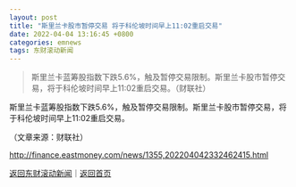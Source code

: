 ```yaml
---
layout: post
title: "斯里兰卡股市暂停交易 将于科伦坡时间早上11:02重启交易"
date: 2022-04-04 13:16:45 +0800
categories: emnews
tags: 东财滚动新闻
---
```

> 斯里兰卡蓝筹股指数下跌5.6%，触及暂停交易限制。斯里兰卡股市暂停交易，将于科伦坡时间早上11:02重启交易。（财联社）

<p>斯里兰卡蓝筹股指数下跌5.6%，触及暂停交易限制。斯里兰卡股市暂停交易，将于科伦坡时间早上11:02重启交易。</p><p class="em_media">（文章来源：财联社）</p>

<http://finance.eastmoney.com/news/1355,202204042332462415.html>

[返回东财滚动新闻](//finews.withounder.com/emnews/)｜[返回首页](//finews.withounder.com/)